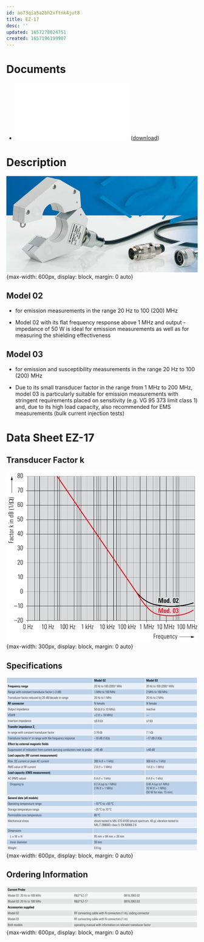 ```yaml
---
id: ao73qia5a2bh2xftnk4jut8
title: EZ-17
desc: ''
updated: 1657278024751
created: 1657196199907
---
```


# Documents

- ![EZ-17 Data Sheet V03.01 2005](/assets/EZ17.DataSheetV03012005.pdf) ([download](https://scdn.rohde-schwarz.com/ur/pws/dl_downloads/dl_common_library/dl_brochures_and_datasheets/pdf_1/EZ-17_en.pdf))

# Description

![](/assets/images/ez17.Pic.png){max-width: 600px, display: block, margin: 0 auto}

## Model 02

- for emission measurements in the range 20 Hz to 100 (200) MHz

- Model 02 with its flat frequency response above 1 MHz and output ­ impedance of 50 W is ideal for emission measurements as well as for
measuring the shielding effectiveness

## Model 03

- for emission and susceptibility measurements in the range 20 Hz to 100 (200) MHz

- Due to its small transducer factor in the range from 1 MHz to 200 MHz, model 03 is particularly suitable for emission measurements with stringent requirements placed on sensitivity (e.g. VG 95 373 limit class 1) and, due to its high load capacity, also recommended for EMS measurements
(bulk current injection tests)

# Data Sheet EZ-17

## Transducer Factor k

![](/assets/images/ez17.TransducerFactorK.png){max-width: 300px, display: block, margin: 0 auto}

## Specifications

![](/assets/images/ez17.Specifications.png){max-width: 600px, display: block, margin: 0 auto}

## Ordering Information

![](/assets/images/ez17.OrderingInfo.png){max-width: 600px, display: block, margin: 0 auto}